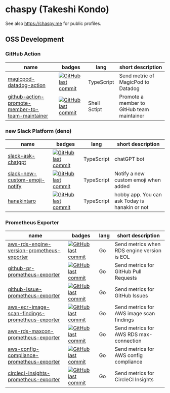 # chaspy (Takeshi Kondo)

See also https://chaspy.me for public profiles.

## OSS Development

### GitHub Action

| name                                                                                                                         | badges                                                                                                                                                                                                   | lang         | short description                          |
| ---------------------------------------------------------------------------------------------------------------------------- | -------------------------------------------------------------------------------------------------------------------------------------------------------------------------------------------------------- | ------------ | ------------------------------------------ |
| [magicpod-datadog-action](https://github.com/chaspy/magicpod-datadog-action)                                                 | [![GitHub last commit](https://img.shields.io/github/last-commit/chaspy/magicpod-datadog-action.svg)](https://github.com/chaspy/meagicpod-datadog-action)                                                | TypeScript   | Send metric of MagicPod to Datadog         |
| [github-action-promote-member-to-team-maintainer](https://github.com/chaspy/github-action-promote-member-to-team-maintainer) | [![GitHub last commit](https://img.shields.io/github/last-commit/chaspy/github-action-promote-member-to-team-maintainer.svg)](https://github.com/chaspy/github-action-promote-member-to-team-maintainer) | Shell Sctipt | Promote a member to GitHub team maintainer |

### new Slack Platform (deno)

| name                                                                                     | badges                                                                                                                                       | lang       | short description                              |
| ---------------------------------------------------------------------------------------- | -------------------------------------------------------------------------------------------------------------------------------------------- | ---------- | ---------------------------------------------- |
| [slack-ask-chatgpt](https://github.com/chaspy/slack-ask-chatgpt)                         | [![GitHub last commit](https://img.shields.io/github/last-commit/chaspy/slack-ask-chatgpt.svg)](https://github.com/chaspy/slack-ask-chatgpt) | TypeScript | chatGPT bot                                    |
| [slack-new-custom-emoji-notify](https://github.com/chaspy/slack-new-custom-emoji-notify) | [![GitHub last commit](https://img.shields.io/github/last-commit/chaspy/slack-new-custom-emoji-notify.svg)](https://github.com/chaspy/{})    | TypeScript | Notify a new custom emoji when added           |
| [hanakintaro](https://github.com/chaspy/hanakintaro)                                     | [![GitHub last commit](https://img.shields.io/github/last-commit/chaspy/hanakintaro.svg)](https://github.com/chaspy/hanakintaro)             | TypeScript | hobby app. You can ask Today is hanakin or not |

### Prometheus Exporter

| name                                                                                                                         | badges                                                                                                                                                                                                   | lang | short description                           |
| ---------------------------------------------------------------------------------------------------------------------------- | -------------------------------------------------------------------------------------------------------------------------------------------------------------------------------------------------------- | ---- | ------------------------------------------- |
| [aws-rds-engine-version-prometheus-exporter](https://github.com/chaspy/aws-rds-engine-version-prometheus-exporter)           | [![GitHub last commit](https://img.shields.io/github/last-commit/chaspy/aws-rds-engine-version-prometheus-exporter.svg)](https://github.com/chaspy/aws-rds-engine-version-prometheus-exporter)           | Go   | Send metrics when RDS engine version is EOL |
| [github-pr-prometheus-exporter](https://github.com/chaspy/github-pr-prometheus-exporter)                                     | [![GitHub last commit](https://img.shields.io/github/last-commit/chaspy/github-pr-prometheus-exporter.svg)](https://github.com/chaspy/github-pr-prometheus-exporter)                                     | Go   | Send metrics for GitHub Pull Requests       |
| [github-issue-prometheus-exporter](https://github.com/chaspy/github-issue-prometheus-exporter)                               | [![GitHub last commit](https://img.shields.io/github/last-commit/chaspy/github-issue-prometheus-exporter.svg)](https://github.com/chaspy/github-issue-prometheus-exporter)                               | Go   | Send metrics for GitHub Issues              |
| [aws-ecr-image-scan-findings-prometheus-exporter](https://github.com/chaspy/aws-ecr-image-scan-findings-prometheus-exporter) | [![GitHub last commit](https://img.shields.io/github/last-commit/chaspy/aws-ecr-image-scan-findings-prometheus-exporter.svg)](https://github.com/chaspy/aws-ecr-image-scan-findings-prometheus-exporter) | Go   | Send metrics for AWS image scan findings    |
| [aws-rds-maxcon-prometheus-exporter](https://github.com/chaspy/aws-rds-maxcon-prometheus-exporter)                           | [![GitHub last commit](https://img.shields.io/github/last-commit/chaspy/aws-rds-maxcon-prometheus-exporter.svg)](https://github.com/chaspy/aws-rds-maxcon-prometheus-exporter)                           | Go   | Send metrics for AWS RDS max-connection     |
| [aws-config-compliance-prometheus-exporter](https://github.com/chaspy/aws-config-compliance-prometheus-exporter)             | [![GitHub last commit](https://img.shields.io/github/last-commit/chaspy/aws-config-compliance-prometheus-exporter.svg)](https://github.com/chaspy/aws-config-compliance-prometheus-exporter)             | Go   | Send metrics for AWS config compliance      |
| [circleci-insights-prometheus-exporter](https://github.com/chaspy/circleci-insights-prometheus-exporter)                     | [![GitHub last commit](https://img.shields.io/github/last-commit/chaspy/circleci-insights-prometheus-exporter.svg)](https://github.com/chaspy/circleci-insights-prometheus-exporter)                     | Go   | Send metrics for CircleCI Insights          |
